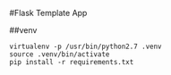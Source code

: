 #Flask Template App

##venv
```
virtualenv -p /usr/bin/python2.7 .venv
source .venv/bin/activate
pip install -r requirements.txt
```
